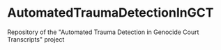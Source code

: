 # AutomatedTraumaDetectionInGCT
Repository of the "Automated Trauma Detection in Genocide Court Transcripts" project
